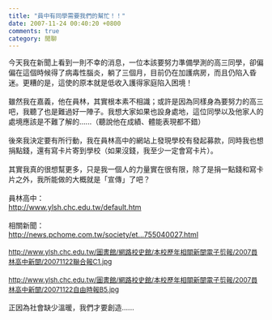 ```yaml
---
title: "員中有同學需要我們的幫忙！！"
date: 2007-11-24 00:40:20 +0800
comments: true
category: 閒聊
---
```


今天我在新聞上看到一則不幸的消息，一位本該要努力準備學測的高三同學，卻偏偏在這個時候得了病毒性腦炎，躺了三個月，目前仍在加護病房，而且仍陷入昏迷。更糟的是，這使的原本就是低收入護得家庭陷入困境！<br /><br />雖然我在嘉義，他在員林，其實根本素不相識；或許是因為同樣身為要努力的高三吧，我聽了也是難過好一陣子。我想大家如果也設身處地，這位同學以及他家人的處境應該是不難了解的......（聽說他在成績、體能表現都不錯）<br /><br />後來我決定要有所行動，我在員林高中的網站上發現學校有發起募款，同時我也想捐點錢，還有寫卡片寄到學校（如果沒錢，我至少一定會寫卡片）。<br /><br />其實我真的很想幫更多，只是我一個人的力量實在很有限，除了是捐一點錢和寫卡片之外，我所能做的大概就是「宣傳」了吧？<br /><br />員林高中：<br /><a target="_blank" href="http://www.ylsh.chc.edu.tw/default.htm">http://www.ylsh.chc.edu.tw/default.htm</a><br /><br />相關新聞：<br /><a target="_blank" href="http://news.pchome.com.tw/society/ettoday/20071122/index-20071122002755040027.html">http://news.pchome.com.tw/society/et...755040027.html</a><br /><font size="2"><font color="Black"><br /><a target="_blank" href="http://www.ylsh.chc.edu.tw/%E5%9C%96%E6%9B%B8%E9%A4%A8/%E7%B6%B2%E8%B7%AF%E6%A0%A1%E5%8F%B2%E9%A4%A8/%E6%9C%AC%E6%A0%A1%E6%AD%B7%E5%B9%B4%E7%9B%B8%E9%97%9C%E6%96%B0%E8%81%9E%E9%9B%BB%E5%AD%90%E5%89%AA%E5%A0%B1/2007%E5%93%A1%E6%9E%97%E9%AB%98%E4%B8%AD%E6%96%B0%E8%81%9E/20071122%E8%81%AF%E5%90%88%E5%A0%B1C1.jpg">http://www.ylsh.chc.edu.tw/圖書館/網路校史館/本校歷年相關新聞電子剪報/2007員林高中新聞/20071122聯合報C1.jpg</a></font></font><br /><br /><font size="2"><font color="Black"><a target="_blank" href="http://www.ylsh.chc.edu.tw/%E5%9C%96%E6%9B%B8%E9%A4%A8/%E7%B6%B2%E8%B7%AF%E6%A0%A1%E5%8F%B2%E9%A4%A8/%E6%9C%AC%E6%A0%A1%E6%AD%B7%E5%B9%B4%E7%9B%B8%E9%97%9C%E6%96%B0%E8%81%9E%E9%9B%BB%E5%AD%90%E5%89%AA%E5%A0%B1/2007%E5%93%A1%E6%9E%97%E9%AB%98%E4%B8%AD%E6%96%B0%E8%81%9E/20071122%E8%87%AA%E7%94%B1%E6%99%82%E5%A0%B1B5.jpg"> http://www.ylsh.chc.edu.tw/圖書館/網路校史館/本校歷年相關新聞電子剪報/2007員林高中新聞/20071122自由時報B5.jpg</a><br /><br /></font></font>正因為社會缺少溫暖，我們才要創造......
